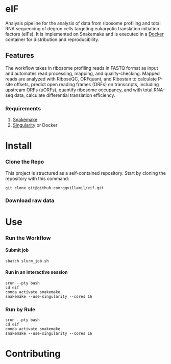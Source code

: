 # eIF
Analysis pipeline for the analysis of data from ribosome profiling and total RNA sequencing of degron cells targeting eukaryotic translation initiation factors (eIFs). It is implemented on Snakemake and is executed in a [Docker](https://www.docker.com/resources/what-container/) container for distribution and reproducibility.

## Features
The workflow takes in ribosome profiling reads in FASTQ format as input and automates read processing, mapping, and quality-checking. Mapped reads are analyzed with RiboseQC, ORFquant, and Ribostan to calculate P-site offsets, predict open reading frames (ORFs) on transcripts, including upstream ORFs (uORFs), quantify ribosome occupancy, and with total RNA-seq data, calculate differential translation efficiency.


### Requirements
1. [Snakemake](https://snakemake.readthedocs.io/en/stable/)
2. [Singularity](https://docs.sylabs.io/guides/3.5/user-guide/introduction.html) or Docker


# Install
### Clone the Repo
This project is structured as a self-contained repository. Start by cloning the repository with this command:

	git clone git@github.com:ggvillamil/eif.git

### Download raw data

# Use
### Run the Workflow
#### Submit job

	sbatch slurm_job.sh

#### Run in an interactive session

	srun --pty bash
	cd eif
	conda activate snakemake
	snakemake --use-singularity --cores 16

### Run by Rule

	srun --pty bash
	cd eif
	conda activate snakemake
	snakemake --use-singularity --cores 16

# Contributing

